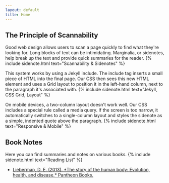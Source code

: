 ```yaml
---
layout: default
title: Home
---
```


## The Principle of Scannability

Good web design allows users to scan a page quickly to find what they're looking for. Long blocks of text can be intimidating. Marginalia, or sidenotes, help break up the text and provide quick summaries for the reader.
{% include sidenote.html text="Scannability & Sidenotes" %}

This system works by using a Jekyll include. The include tag inserts a small piece of HTML into the final page. Our CSS then sees this new HTML element and uses a Grid layout to position it in the left-hand column, next to the paragraph it's associated with.
{% include sidenote.html text="Jekyll, CSS Grid, Layout" %}

On mobile devices, a two-column layout doesn't work well. Our CSS includes a special rule called a media query. If the screen is too narrow, it automatically switches to a single-column layout and styles the sidenote as a simple, indented quote above the paragraph.
{% include sidenote.html text="Responsive & Mobile" %}

## Book Notes

Here you can find summaries and notes on various books.
{% include sidenote.html text="Reading List" %}

<ul>
  <li><a href="books/lieberman_2013/lieberman.html">Lieberman, D. E. (2013). *The story of the human body: Evolution, health, and disease.* Pantheon Books.</a></li>
</ul>
